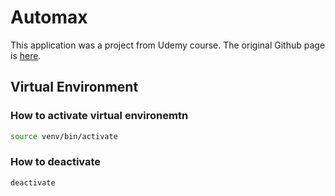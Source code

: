 # Automax

This application was a project from Udemy course. The original Github page is [here](https://github.com/preneure/automax_django_web_app).

## Virtual Environment

### How to activate virtual environemtn

```bash
source venv/bin/activate
```

### How to deactivate

```bash
deactivate
```